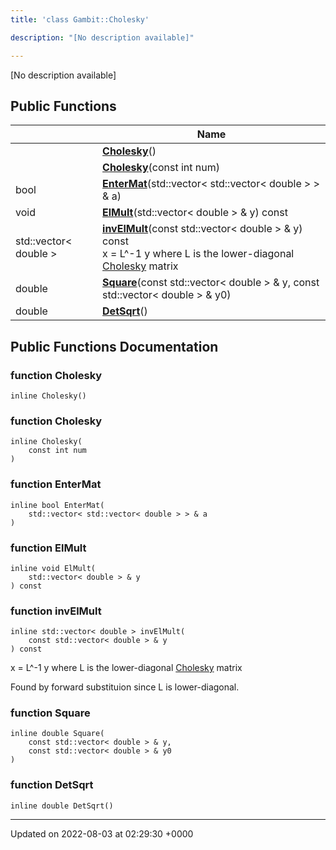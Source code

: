```yaml
---
title: 'class Gambit::Cholesky'

description: "[No description available]"

---
```









[No description available]

## Public Functions

|                | Name           |
| -------------- | -------------- |
| | **[Cholesky](/documentation/code/main/classes/classgambit_1_1cholesky/#function-cholesky)**() |
| | **[Cholesky](/documentation/code/main/classes/classgambit_1_1cholesky/#function-cholesky)**(const int num) |
| bool | **[EnterMat](/documentation/code/main/classes/classgambit_1_1cholesky/#function-entermat)**(std::vector< std::vector< double > > & a) |
| void | **[ElMult](/documentation/code/main/classes/classgambit_1_1cholesky/#function-elmult)**(std::vector< double > & y) const |
| std::vector< double > | **[invElMult](/documentation/code/main/classes/classgambit_1_1cholesky/#function-invelmult)**(const std::vector< double > & y) const<br>x = L^-1 y where L is the lower-diagonal [Cholesky](/documentation/code/main/classes/classgambit_1_1cholesky/) matrix  |
| double | **[Square](/documentation/code/main/classes/classgambit_1_1cholesky/#function-square)**(const std::vector< double > & y, const std::vector< double > & y0) |
| double | **[DetSqrt](/documentation/code/main/classes/classgambit_1_1cholesky/#function-detsqrt)**() |

## Public Functions Documentation

### function Cholesky

```
inline Cholesky()
```


### function Cholesky

```
inline Cholesky(
    const int num
)
```


### function EnterMat

```
inline bool EnterMat(
    std::vector< std::vector< double > > & a
)
```


### function ElMult

```
inline void ElMult(
    std::vector< double > & y
) const
```


### function invElMult

```
inline std::vector< double > invElMult(
    const std::vector< double > & y
) const
```

x = L^-1 y where L is the lower-diagonal [Cholesky](/documentation/code/main/classes/classgambit_1_1cholesky/) matrix 

Found by forward substituion since L is lower-diagonal. 


### function Square

```
inline double Square(
    const std::vector< double > & y,
    const std::vector< double > & y0
)
```


### function DetSqrt

```
inline double DetSqrt()
```


-------------------------------

Updated on 2022-08-03 at 02:29:30 +0000